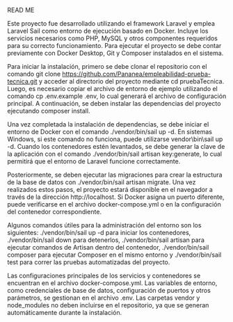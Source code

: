 READ ME

Este proyecto fue desarrollado utilizando el framework Laravel y emplea Laravel Sail como entorno de ejecución basado en Docker. Incluye los servicios necesarios como PHP, MySQL y otros componentes requeridos para su correcto funcionamiento. Para ejecutar el proyecto se debe contar previamente con Docker Desktop, Git y Composer instalados en el sistema.

Para iniciar la instalación, primero se debe clonar el repositorio con el comando git clone https://github.com/Pananea/empleabilidad-prueba-tecnica.git y acceder al directorio del proyecto mediante cd pruebaTecnica. Luego, es necesario copiar el archivo de entorno de ejemplo utilizando el comando cp .env.example .env, lo cual generará el archivo de configuración principal. A continuación, se deben instalar las dependencias del proyecto ejecutando composer install.

Una vez completada la instalación de dependencias, se debe iniciar el entorno de Docker con el comando ./vendor/bin/sail up -d. En sistemas Windows, si este comando no funciona, puede utilizarse vendor\\bin\\sail up -d. Cuando los contenedores estén levantados, se debe generar la clave de la aplicación con el comando ./vendor/bin/sail artisan key:generate, lo cual permitirá que el entorno de Laravel funcione correctamente.

Posteriormente, se deben ejecutar las migraciones para crear la estructura de la base de datos con ./vendor/bin/sail artisan migrate. Una vez realizados estos pasos, el proyecto estará disponible en el navegador a través de la dirección http://localhost. Si Docker asigna un puerto diferente, puede verificarse en el archivo docker-compose.yml o en la configuración del contenedor correspondiente.

Algunos comandos útiles para la administración del entorno son los siguientes: ./vendor/bin/sail up -d para iniciar los contenedores, ./vendor/bin/sail down para detenerlos, ./vendor/bin/sail artisan para ejecutar comandos de Artisan dentro del contenedor, ./vendor/bin/sail composer para ejecutar Composer en el mismo entorno y ./vendor/bin/sail test para correr las pruebas automatizadas del proyecto.

Las configuraciones principales de los servicios y contenedores se encuentran en el archivo docker-compose.yml. Las variables de entorno, como credenciales de base de datos, configuración de puertos y otros parámetros, se gestionan en el archivo .env. Las carpetas vendor y node_modules no deben incluirse en el repositorio, ya que se generan automáticamente durante la instalación.